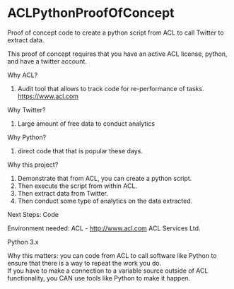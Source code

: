 # ACLPythonProofOfConcept
Proof of concept code to create a python script from ACL to call Twitter to extract data.   

This proof of concept requires that you have an active ACL license, python, and have a twitter account.

Why ACL?
1) Audit tool that allows to track code for re-performance of tasks.  
https://www.acl.com

Why Twitter?
1) Large amount of free data to conduct analytics

Why Python?
1) direct code that that is popular these days.

Why this project?
1) Demonstrate that from ACL, you can create a python script.
2) Then execute the script from within ACL.
3) Then extract data from Twitter.
4) Then conduct some type of analytics on the data extracted.  

Next Steps:
Code

Environment needed:
 ACL - http://www.acl.com ACL Services Ltd.

 Python 3.x

 Why this matters: you can code from ACL to call software like Python to ensure that there is a way to repeat the work you do.  
 If you have to make a connection to a variable source outside of ACL functionality, you CAN use tools like Python to make it happen.
 
